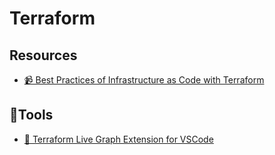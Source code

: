# Terraform

## Resources
- [📹 Best Practices of Infrastructure as Code with Terraform](https://youtu.be/yylLX7TrSnQ)

## 🔨Tools
- [🔨 Terraform Live Graph Extension for VSCode](https://github.com/adamiBs/vscode-terraform-live-graph)
